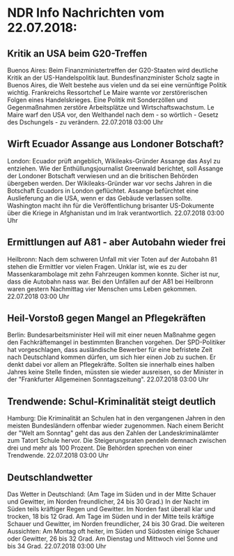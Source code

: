 # NDR Info Nachrichten vom 22.07.2018:


## Kritik an USA beim G20-Treffen
Buenos Aires:	Beim Finanzministertreffen der G20-Staaten wird deutliche Kritik an der US-Handelspolitik laut. Bundesfinanzminister Scholz sagte in Buenos Aires, die Welt bestehe aus vielen und da sei eine vernünftige Politik wichtig. Frankreichs Ressortchef Le Maire warnte vor zerstörerischen Folgen eines Handelskrieges. Eine Politik mit Sonderzöllen und Gegenmaßnahmen zerstöre Arbeitsplätze und Wirtschaftswachstum. Le Maire warf den USA vor, den Welthandel nach dem - so wörtlich - Gesetz des Dschungels - zu verändern. 22.07.2018 03:00 Uhr 

## Wirft Ecuador Assange aus Londoner Botschaft?
London:	Ecuador prüft angeblich, Wikileaks-Gründer Assange das Asyl zu entziehen. Wie der Enthüllungsjournalist Greenwald berichtet, soll Assange der Londoner Botschaft verwiesen und an die britischen Behörden übergeben werden. Der Wikileaks-Gründer war vor sechs Jahren in die Botschaft Ecuadors in London geflüchtet. Assange befürchtet eine Auslieferung an die USA, wenn er das Gebäude verlassen sollte. Washington macht ihn für die Veröffentlichung brisanter US-Dokumente über die Kriege in Afghanistan und im Irak verantwortlich. 22.07.2018 03:00 Uhr 

## Ermittlungen auf A81 - aber Autobahn wieder frei
Heilbronn: Nach dem schweren Unfall mit vier Toten auf der Autobahn 81 stehen die Ermittler vor vielen Fragen. Unklar ist, wie es zu der Massenkarambolage mit zehn Fahrzeugen kommen konnte. Sicher ist nur, dass die Autobahn nass war. Bei den Unfällen auf der A81 bei Heilbronn waren gestern Nachmittag vier Menschen ums Leben gekommen. 22.07.2018 03:00 Uhr 

## Heil-Vorstoß gegen Mangel an Pflegekräften
Berlin:	Bundesarbeitsminister Heil will mit einer neuen Maßnahme gegen den Fachkräftemangel in bestimmten Branchen vorgehen. Der SPD-Politiker hat vorgeschlagen, dass ausländische Bewerber für eine befristete Zeit nach Deutschland kommen dürfen, um sich hier einen Job zu suchen. Er denkt dabei vor allem an Pflegekräfte. Sollten sie innerhalb eines halben Jahres keine Stelle finden, müssten sie wieder ausreisen, so der Minister in der "Frankfurter Allgemeinen Sonntagszeitung". 22.07.2018 03:00 Uhr 

## Trendwende: Schul-Kriminalität steigt deutlich
Hamburg:	Die Kriminalität an Schulen hat in den vergangenen Jahren in den meisten Bundesländern offenbar wieder zugenommen. Nach einem Bericht der "Welt am Sonntag" geht das aus den Zahlen der Landeskriminalämter zum Tatort Schule hervor. Die Steigerungsraten pendeln demnach zwischen drei und mehr als 100 Prozent. Die Behörden sprechen von einer Trendwende. 22.07.2018 03:00 Uhr 

## Deutschlandwetter
Das Wetter in Deutschland:
(Am Tage im Süden und in der Mitte Schauer und Gewitter, im Norden freundlicher, 24 bis 30 Grad.) In der Nacht im Süden teils kräftiger Regen und Gewitter. Im Norden fast überall klar und trocken, 18 bis 12 Grad. Am Tage im Süden und in der Mitte teils kräftige Schauer und Gewitter, im Norden freundlicher, 24 bis 30 Grad. Die weiteren Aussichten:
Am Montag oft heiter, im Süden und Südosten einige Schauer oder Gewitter, 26 bis 32 Grad. Am Dienstag und Mittwoch viel Sonne und bis 34 Grad. 22.07.2018 03:00 Uhr 
